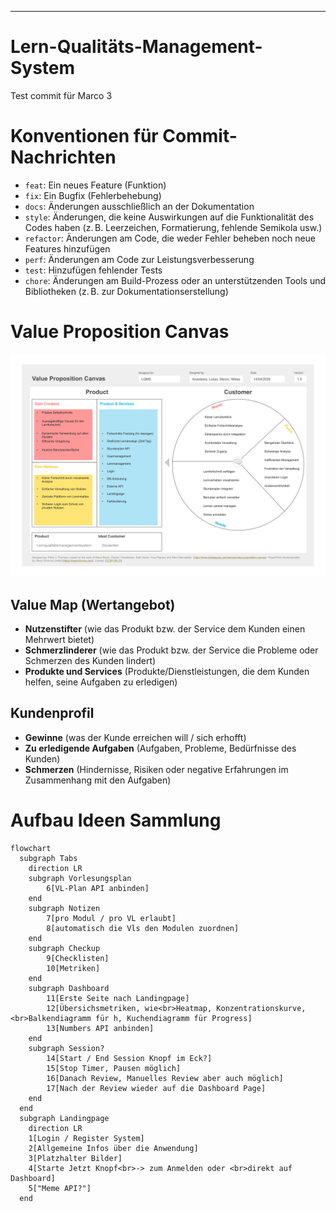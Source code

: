 ---

# Lern-Qualitäts-Management-System
<Kurze Beschreibung hier einfuegen bei Gelegenheit>

Test commit für Marco 3

# Konventionen für Commit-Nachrichten

- `feat`: Ein neues Feature (Funktion)
- `fix`: Ein Bugfix (Fehlerbehebung)
- `docs`: Änderungen ausschließlich an der Dokumentation
- `style`: Änderungen, die keine Auswirkungen auf die Funktionalität des Codes haben (z. B. Leerzeichen, Formatierung, fehlende Semikola usw.)
- `refactor`: Änderungen am Code, die weder Fehler beheben noch neue Features hinzufügen
- `perf`: Änderungen am Code zur Leistungsverbesserung
- `test`: Hinzufügen fehlender Tests
- `chore`: Änderungen am Build-Prozess oder an unterstützenden Tools und Bibliotheken (z. B. zur Dokumentationserstellung)

# Value Proposition Canvas

![alt text](VPC.png)

## Value Map (Wertangebot)

- **Nutzenstifter** (wie das Produkt bzw. der Service dem Kunden einen Mehrwert bietet)
- **Schmerzlinderer** (wie das Produkt bzw. der Service die Probleme oder Schmerzen des Kunden lindert)
- **Produkte und Services** (Produkte/Dienstleistungen, die dem Kunden helfen, seine Aufgaben zu erledigen)

## Kundenprofil

- **Gewinne** (was der Kunde erreichen will / sich erhofft)
- **Zu erledigende Aufgaben** (Aufgaben, Probleme, Bedürfnisse des Kunden)
- **Schmerzen** (Hindernisse, Risiken oder negative Erfahrungen im Zusammenhang mit den Aufgaben)

# Aufbau Ideen Sammlung

```mermaid
flowchart 
  subgraph Tabs
    direction LR
    subgraph Vorlesungsplan
        6[VL-Plan API anbinden]
    end
    subgraph Notizen
        7[pro Modul / pro VL erlaubt]
        8[automatisch die Vls den Modulen zuordnen]
    end
    subgraph Checkup
        9[Checklisten]
        10[Metriken]
    end
    subgraph Dashboard
        11[Erste Seite nach Landingpage]
        12[Übersichsmetriken, wie<br>Heatmap, Konzentrationskurve,<br>Balkendiagramm für h, Kuchendiagramm für Progress]
        13[Numbers API anbinden]
    end 
    subgraph Session?
        14[Start / End Session Knopf im Eck?]
        15[Stop Timer, Pausen möglich]
        16[Danach Review, Manuelles Review aber auch möglich]
        17[Nach der Review wieder auf die Dashboard Page]
    end
  end
  subgraph Landingpage
    direction LR
    1[Login / Register System]
    2[Allgemeine Infos über die Anwendung]
    3[Platzhalter Bilder]
    4[Starte Jetzt Knopf<br>-> zum Anmelden oder <br>direkt auf Dashboard]
    5["Meme API?"]
  end
```
